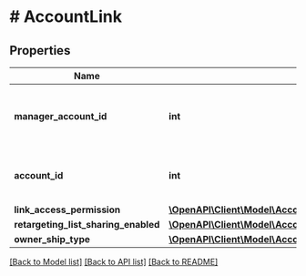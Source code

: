 # # AccountLink

## Properties

Name | Type | Description | Notes
------------ | ------------- | ------------- | -------------
**manager_account_id** | **int** | &lt;div lang&#x3D;\&quot;ja\&quot;&gt;MCCアカウントIDです。&lt;/div&gt; &lt;div lang&#x3D;\&quot;en\&quot;&gt;MCC Account ID.&lt;/div&gt; | [optional]
**account_id** | **int** | &lt;div lang&#x3D;\&quot;ja\&quot;&gt;アカウントIDです。&lt;/div&gt; &lt;div lang&#x3D;\&quot;en\&quot;&gt;Account ID.&lt;/div&gt; | [optional]
**link_access_permission** | [**\OpenAPI\Client\Model\AccountLinkServiceLinkAccessPermission**](AccountLinkServiceLinkAccessPermission.md) |  | [optional]
**retargeting_list_sharing_enabled** | [**\OpenAPI\Client\Model\AccountLinkServiceRetargetingListSharingEnabled**](AccountLinkServiceRetargetingListSharingEnabled.md) |  | [optional]
**owner_ship_type** | [**\OpenAPI\Client\Model\AccountLinkServiceOwnerShipType**](AccountLinkServiceOwnerShipType.md) |  | [optional]

[[Back to Model list]](../../README.md#models) [[Back to API list]](../../README.md#endpoints) [[Back to README]](../../README.md)
